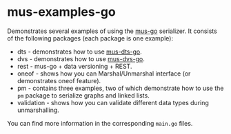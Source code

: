 # mus-examples-go
Demonstrates several examples of using the [mus-go](https://github.com/mus-format/mus-go)
serializer. It consists of the following packages (each package is one example):
- dts - demonstrates how to use [mus-dts-go](https://github.com/mus-format/mus-dts-go).
- dvs - demonstrates how to use [mus-dvs-go](https://github.com/mus-format/mus-dvs-go).
- rest - mus-go + data versioning + REST.
- oneof - shows how you can Marshal/Unmarshal interface (or demonstrates oneof 
  feature).
- pm - contains three examples, two of which demonstrate how to use the `pm` 
  package to serialize graphs and linked lists.
- validation - shows how you can validate different data types during 
  unmarshalling.

You can find more information in the corresponding `main.go` files.